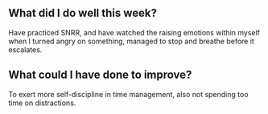 ## What did I do well this week?
Have practiced SNRR, and have watched the raising emotions within myself when I turned angry on something, managed to stop and breathe before it escalates.

## What could I have done to improve?
To exert more self-discipline in time management, also not spending too time on distractions.  
